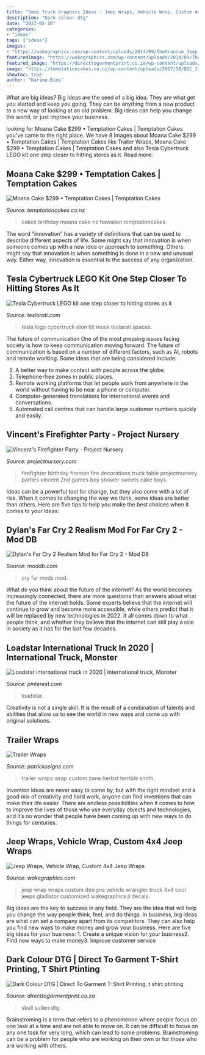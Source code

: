 ```yaml
---
title: "Semi Truck Graphics Ideas : Jeep Wraps, Vehicle Wrap, Custom 4x4 Jeep Wraps"
description: "Dark colour dtg"
date: "2023-02-16"
categories:
- "ideas"
tags: ["ideas"]
images:
- "https://wakegraphics.com/wp-content/uploads/2014/09/TheKranium_Jeep_Wrap.jpg"
featuredImage: "https://wakegraphics.com/wp-content/uploads/2014/09/TheKranium_Jeep_Wrap.jpg"
featured_image: "https://directtogarmentprint.co.za/wp-content/uploads/2017/12/direct-to-garment-51-768x960.jpg"
image: "https://temptationcakes.co.nz/wp-content/uploads/2017/10/DSC_1769.jpg"
ShowToc: true
author: "Karine Bins"
---
```



What are big ideas?
Big ideas are the seed of a big idea. They are what get you started and keep you going. They can be anything from a new product to a new way of looking at an old problem. Big ideas can help you change the world, or just improve your business.

	

		
looking for Moana Cake $299 • Temptation Cakes | Temptation Cakes you've came to the right place. We have 8 Images about Moana Cake $299 • Temptation Cakes | Temptation Cakes like Trailer Wraps, Moana Cake $299 • Temptation Cakes | Temptation Cakes and also Tesla Cybertruck LEGO kit one step closer to hitting stores as it. Read more:
		
    
## Moana Cake $299 • Temptation Cakes | Temptation Cakes

<img loading=lazy src="https://temptationcakes.co.nz/wp-content/uploads/2017/10/DSC_1769.jpg" onerror="this.onerror=null;this.src='https://tse2.mm.bing.net/th?id=OIP.sdQFt8-77oIE_jTb_ZgiDAHaLE&amp;pid=15.1';" alt="Moana Cake $299 • Temptation Cakes | Temptation Cakes">

_Source: temptationcakes.co.nz_

>cakes birthday moana cake nz hawaiian temptationcakes. 

	

The word “innovation” has a variety of definitions that can be used to describe different aspects of life. Some might say that innovation is when someone comes up with a new idea or approach to something. Others might say that innovation is when something is done in a new and unusual way. Either way, innovation is essential to the success of any organization.

    
## Tesla Cybertruck LEGO Kit One Step Closer To Hitting Stores As It

<img loading=lazy src="https://www.teslarati.com/wp-content/uploads/2020/01/tesla-cybertruck-lego-kit-scaled.jpg" onerror="this.onerror=null;this.src='https://tse3.mm.bing.net/th?id=OIP.TsvjP7sVlVZf4Ix2gitf7AHaEI&amp;pid=15.1';" alt="Tesla Cybertruck LEGO kit one step closer to hitting stores as it">

_Source: teslarati.com_

>tesla lego cybertruck elon kit musk teslarati spacex. 

	

The future of communication
One of the most pressing issues facing society is how to keep communication moving forward. The future of communication is based on a number of different factors, such as AI, robots and remote working. Some ideas that are being considered include: 
1. A better way to make contact with people across the globe. 
2. Telephone-free zones in public places. 
3. Remote working platforms that let people work from anywhere in the world without having to be near a phone or computer. 
4. Computer-generated translations for international events and conversations. 
5. Automated call centres that can handle large customer numbers quickly and easily.

    
## Vincent&#039;s Firefighter Party - Project Nursery

<img loading=lazy src="https://projectnursery.com/wp-content/uploads/2013/08/IMG_6301.jpg" onerror="this.onerror=null;this.src='https://tse4.mm.bing.net/th?id=OIP.oh0lJLe2r-Jmeepoae2A1AHaLH&amp;pid=15.1';" alt="Vincent&#039;s Firefighter Party - Project Nursery">

_Source: projectnursery.com_

>firefighter birthday fireman fire decorations truck table projectnursery parties vincent 2nd games boy shower sweets cake boys. 

	

Ideas can be a powerful tool for change, but they also come with a lot of risk. When it comes to changing the way we think, some ideas are better than others. Here are five tips to help you make the best choices when it comes to your ideas: 

    
## Dylan&#039;s Far Cry 2 Realism Mod For Far Cry 2 - Mod DB

<img loading=lazy src="http://media.moddb.com/images/mods/1/21/20529/PREVIEWjpg.jpg" onerror="this.onerror=null;this.src='https://tse2.mm.bing.net/th?id=OIP.CCYvzeKhKl3R3-MSKBVrNgHaFj&amp;pid=15.1';" alt="Dylan&#039;s Far Cry 2 Realism Mod for Far Cry 2 - Mod DB">

_Source: moddb.com_

>cry far mods mod. 

	

What do you think about the future of the internet?
As the world becomes increasingly connected, there are more questions than answers about what the future of the internet holds. Some experts believe that the internet will continue to grow and become more accessible, while others predict that it will be replaced by new technologies in 2022. It all comes down to what people think, and whether they believe that the internet can still play a role in society as it has for the last few decades.

    
## Loadstar International Truck In 2020 | International Truck, Monster

<img loading=lazy src="https://i.pinimg.com/736x/b5/60/e2/b560e2b2bb95699d71c0aa9737987906.jpg" onerror="this.onerror=null;this.src='https://tse2.mm.bing.net/th?id=OIP.66wqAEuf_1B0tn5hd7E-vgHaJ4&amp;pid=15.1';" alt="Loadstar international truck in 2020 | International truck, Monster">

_Source: pinterest.com_

>loadstar. 

	

Creativity is not a single skill. It is the result of a combination of talents and abilities that allow us to see the world in new ways and come up with original solutions.

    
## Trailer Wraps

<img loading=lazy src="https://www.patrickssigns.com/wp-content/uploads/2012/12/024.jpg" onerror="this.onerror=null;this.src='https://tse2.mm.bing.net/th?id=OIP.9Oombhx8BcDbhO70dUbQJgHaFj&amp;pid=15.1';" alt="Trailer Wraps">

_Source: patrickssigns.com_

>trailer wraps wrap custom zane herbst terrible smith. 

	

Invention ideas are never easy to come by, but with the right mindset and a good mix of creativity and hard work, anyone can find inventions that can make their life easier. There are endless possibilities when it comes to how to improve the lives of those who use everyday objects and technologies, and it’s no wonder that people have been coming up with new ways to do things for centuries.

    
## Jeep Wraps, Vehicle Wrap, Custom 4x4 Jeep Wraps

<img loading=lazy src="https://wakegraphics.com/wp-content/uploads/2014/09/TheKranium_Jeep_Wrap.jpg" onerror="this.onerror=null;this.src='https://tse1.mm.bing.net/th?id=OIP.o8LEu-Wi96cPY62O866r4wHaDv&amp;pid=15.1';" alt="Jeep Wraps, Vehicle Wrap, Custom 4x4 Jeep Wraps">

_Source: wakegraphics.com_

>jeep wrap wraps custom designs vehicle wrangler truck 4x4 cool jeeps gladiator customized wakegraphics jl decals. 

	

Big ideas are the key to success in any field. They are the idea that will help you change the way people think, feel, and do things. In business, big ideas are what can set a company apart from its competitors. They can also help you find new ways to make money and grow your business. Here are five big ideas for your business: 1. Create a unique vision for your business2. Find new ways to make money3. Improve customer service
    
## Dark Colour DTG | Direct To Garment T-Shirt Printing, T Shirt Ptinting

<img loading=lazy src="https://directtogarmentprint.co.za/wp-content/uploads/2017/12/direct-to-garment-51-768x960.jpg" onerror="this.onerror=null;this.src='https://tse2.mm.bing.net/th?id=OIP.5Pf8y-ugcvTWwASmSqWn8QHaJQ&amp;pid=15.1';" alt="Dark Colour DTG | Direct To Garment T-Shirt Printing, t shirt ptinting">

_Source: directtogarmentprint.co.za_

>skull sullen dtg. 

	

Brainstroming is a term that refers to a phenomenon where people focus on one task at a time and are not able to move on. It can be difficult to focus on any one task for very long, which can lead to some problems. Brainstroming can be a problem for people who are working on their own or for those who are working with others.

